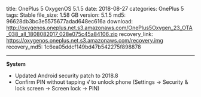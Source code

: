 title: OnePlus 5 OxygenOS 5.1.5
date: 2018-08-27
categories: OnePlus 5
tags: Stable
file_size: 1.58 GB
version: 5.1.5
md5: 96628db3bc3e5575677adad648ec616a
download: http://oxygenos.oneplus.net.s3.amazonaws.com/OnePlus5Oxygen_23_OTA_038_all_1808082017_028e075c45a84106.zip
recovery_link: https://oxygenos.oneplus.net.s3.amazonaws.com/recovery.img
recovery_md5: 1c6ea05ddcf149bd47b542275f898878

---
**System**

* Updated Android security patch to 2018.8
* Confirm PIN without tapping √ to unlock phone (Settings -> Security & lock screen -> Screen lock -> PIN)
